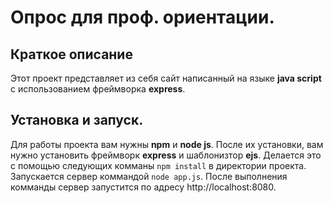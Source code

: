 Опрос для проф. ориентации.
===

Краткое описание
--

Этот проект представляет из себя сайт написанный на языке **java script** с использованием фреймворка **express**.

Установка и запуск.
--

Для работы проекта вам нужны **npm** и **node js**. После их установки, вам нужно установить фреймворк **express** и шаблонизтор **ejs**. Делается это с помощью следующих комманы `npm install` в директории проекта. Запускается сервер коммандой `node app.js`. После выполнения комманды сервер запустится по адресу http://localhost:8080.